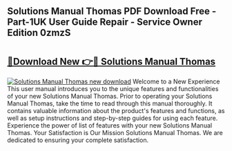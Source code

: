 ## Solutions Manual Thomas PDF Download Free - Part-1UK User Guide Repair - Service Owner Edition 0zmzS

# <h2><a href="http://bc47077.oget.top/?id=Solutions+Manual+Thomas">🔗Download New 👉🔴 Solutions Manual Thomas</a></h2>

[![Solutions Manual Thomas new download](https://i.imgur.com/5g1atiW.png)](http://bc47077.oget.top/?id=Solutions+Manual+Thomas)
Welcome to a New Experience This user manual introduces you to the unique features and functionalities of your new Solutions Manual Thomas. Prior to operating your Solutions Manual Thomas, take the time to read through this manual thoroughly. It contains valuable information about the product's features and functions, as well as setup instructions and step-by-step guides for using each feature. Experience the power of list of features with your new Solutions Manual Thomas. Your Satisfaction is Our Mission Solutions Manual Thomas. We are dedicated to ensuring your complete satisfaction.
